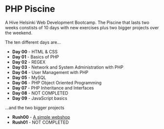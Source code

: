 # PHP Piscine

A Hive Helsinki Web Development Bootcamp. The Piscine that lasts two weeks constists of 10 days with new exercises plus two bigger projects over the weekend.

The ten different days are...

- __Day 00__ - HTML & CSS
- __Day 01__ - Basics of PHP
- __Day 02__ - REGEX
- __Day 03__ - Network and System Administration with PHP
- __Day 04__ - User Management with PHP
- __Day 05__ - MySQL
- __Day 06__ - PHP Object Oriented Programming
- __Day 07__ - PHP Inheritance and Interfaces
- __Day 08__ - NOT COMPLETED
- __Day 09__ - JavaScript basics

...and the two bigger projects

- __Rush00__ - [A simple webshop](https://github.com/bbehm/simple_webshop)
- __Rush01__ - NOT COMPLETED

